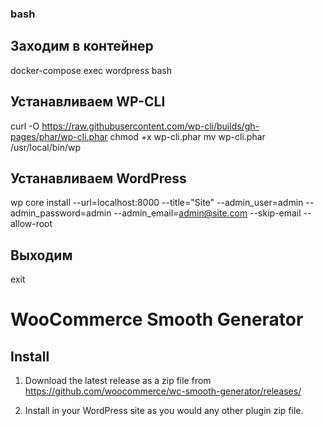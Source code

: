 ### bash

## Заходим в контейнер

docker-compose exec wordpress bash

## Устанавливаем WP-CLI

curl -O https://raw.githubusercontent.com/wp-cli/builds/gh-pages/phar/wp-cli.phar
chmod +x wp-cli.phar
mv wp-cli.phar /usr/local/bin/wp

## Устанавливаем WordPress

wp core install --url=localhost:8000 --title="Site" --admin_user=admin --admin_password=admin --admin_email=admin@site.com --skip-email --allow-root

## Выходим

exit

# WooCommerce Smooth Generator

## Install

1. Download the latest release as a zip file from https://github.com/woocommerce/wc-smooth-generator/releases/

2. Install in your WordPress site as you would any other plugin zip file.
